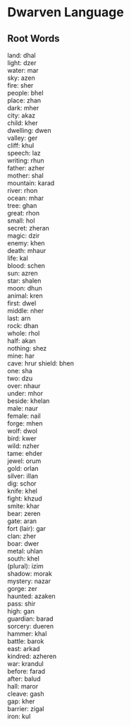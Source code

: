 # Dwarven Language

## Root Words

land: dhal  
light: dzer  
water: mar  
sky: azen  
fire: sher  
people: bhel  
place: zhan  
dark: mher  
city: akaz  
child: kher  
dwelling: dwen  
valley: ger  
cliff: khul  
speech: laz  
writing: rhun  
father: azher  
mother: shal  
mountain: karad  
river: rhon  
ocean: mhar  
tree: ghan  
great: rhon  
small: hol  
secret: zheran  
magic: dzir  
enemy: khen  
death: mhaur  
life: kal  
blood: schen  
sun: azren  
star: shalen  
moon: dhun  
animal: kren  
first: dwel  
middle: nher  
last: arn  
rock: dhan  
whole: rhol  
half: akan  
nothing: shez  
mine: har  
cave: hrur 
shield: bhen  
one: sha  
two: dzu  
over: nhaur  
under: mhor  
beside: khelan  
male: naur  
female: nail  
forge: mhen  
wolf: dwol  
bird: kwer  
wild: nzher  
tame: ehder  
jewel: orum  
gold: orlan  
silver: illan  
dig: schor  
knife: khel  
fight: khzud  
smite: khar  
bear: zeren  
gate: aran  
fort (lair): gar  
clan: zher  
boar: dwer  
metal: uhlan  
south: khel  
(plural): izim  
shadow: morak  
mystery: nazar  
gorge: zer  
haunted: azaken  
pass: shir  
high: gan  
guardian: barad  
sorcery: dueren  
hammer: khal  
battle: barok  
east: arkad  
kindred: azheren  
war: krandul  
before: farad  
after: balud  
hall: maror  
cleave: gash  
gap: kher  
barrier: zigal  
iron: kul  